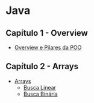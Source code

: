 # Java

## Capítulo 1 - Overview

- [Overview e Pilares da POO](/Capitulo01/README.md)

## Capítulo 2 - Arrays

- [Arrays](/Capitulo02/README.md)
    - [Busca Linear](/Capitulo02/BuscaLinear.java)
    - [Busca Binária](/Capitulo02/BuscaBinaria.java)
